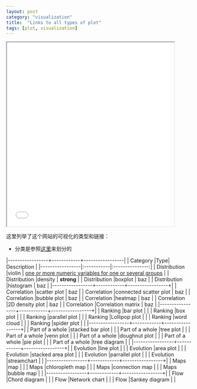 ```yaml
---
layout: post
category: "visualization"
title:  "Links to all types of plot"
tags: [plot, visualization]
---
```


<iframe src="/assets/Python_graph.pdf" width="90%" height="500"></iframe>


这里列举了这个网站的可视化的类型和链接：

* 分类是参照[这里](https://python-graph-gallery.com/)来划分的




|-----------------+------------+-----------------|
| Category |Type| Description  | 
|-----------------|:-----------|:---------------:|
| Distribution |violin    | [one or more numeric variables for one or several groups](https://tsinghua-gongjing.github.io/posts/violinplot.html)      | 
| Distribution |density   | **strong**      |
| Distribution |boxplot   | baz             | 
| Distribution |histogram | baz             | 
|-----------------+------------+-----------------+|
| Correlation  |scatter plot            | baz             |
| Correlation  |connected scatter plot  | baz             |
| Correlation  |bubble plot             | baz             |
| Correlation  |heatmap                 | baz             |
| Correlation  |2D density plot         | baz             |
| Correlation  |Correlation matrix      | baz             |
|-----------------+------------+-----------------+|
| Ranking  |bar plot  |            |
| Ranking  |box plot  |            |
| Ranking  |parallel plot  |            |
| Ranking  |Lollipop plot  |            |
| Ranking  |word cloud |            |
| Ranking  |spider plot  |            |
|-----------------+------------+-----------------+|
| Part of a whole  |stacked bar plot  |            |
| Part of a whole  |tree plot  |            |
| Part of a whole  |venn plot  |            |
| Part of a whole  |doughnut plot  |            |
| Part of a whole  |pie plot  |            |
| Part of a whole  |tree diagram  |            |
|-----------------+------------+-----------------+|
| Evolution  |line plot  |            |
| Evolution  |area plot  |            |
| Evolution  |stacked area plot  |            |
| Evolution  |parrallel plot  |            |
| Evolution  |streamchart  |            |
|-----------------+------------+-----------------+|
| Maps  |map  |            |
| Maps  |chloropleth map  |            |
| Maps  |connection map  |            |
| Maps  |bubble map  |            |
|-----------------+------------+-----------------+|
| Flow  |Chord diagram  |            |
| Flow  |Network chart  |            |
| Flow  |Sankey diagram  |            |

